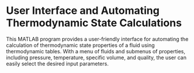 # User Interface and Automating Thermodynamic State Calculations
This MATLAB program provides a user-friendly interface for automating the calculation of thermodynamic state properties of a fluid using thermodynamic tables. With a menu of fluids and submenus of properties, including pressure, temperature, specific volume, and quality, the user can easily select the desired input parameters. 
